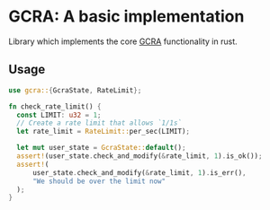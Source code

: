 # GCRA: A basic implementation

Library which implements the core
[GCRA](https://en.wikipedia.org/wiki/Generic_cell_rate_algorithm) functionality in rust.

## Usage

```rust
use gcra::{GcraState, RateLimit};

fn check_rate_limit() {
  const LIMIT: u32 = 1;
  // Create a rate limit that allows `1/1s`
  let rate_limit = RateLimit::per_sec(LIMIT);

  let mut user_state = GcraState::default();
  assert!(user_state.check_and_modify(&rate_limit, 1).is_ok());
  assert!(
      user_state.check_and_modify(&rate_limit, 1).is_err(),
      "We should be over the limit now"
  );
}
```
